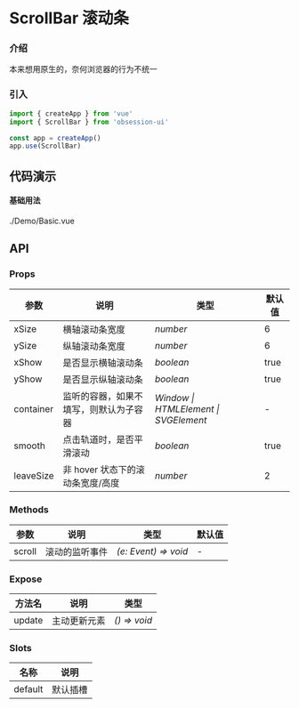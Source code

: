 # ScrollBar 滚动条

### 介绍

本来想用原生的，奈何浏览器的行为不统一

### 引入

```js
import { createApp } from 'vue'
import { ScrollBar } from 'obsession-ui'

const app = createApp()
app.use(ScrollBar)
```

## 代码演示

#### 基础用法

<demo-code transform>./Demo/Basic.vue</demo-code>

## API

### Props

| 参数      | 说明           | 类型                                                                | 默认值 |
| --------- | -------------- | ------------------------------------------------------------------- | ------ |
| xSize | 横轴滚动条宽度     | _number_                                                    | 6     |
| ySize | 纵轴滚动条宽度 | _number_ | 6 |
| xShow | 是否显示横轴滚动条     | _boolean_                                                    | true     |
| yShow | 是否显示纵轴滚动条 | _boolean_ | true |
| container | 监听的容器，如果不填写，则默认为子容器 | _Window \| HTMLElement \| SVGElement_ | - |
| smooth | 点击轨道时，是否平滑滚动 | _boolean_ | true |
| leaveSize | 非 hover 状态下的滚动条宽度/高度 | _number_ | 2 |

### Methods

| 参数      | 说明           | 类型                                                                | 默认值 |
| --------- | -------------- | ------------------------------------------------------------------- | ------ |
| scroll      | 滚动的监听事件       | _(e: Event) => void_          | -     |

### Expose

| 方法名 | 说明 | 类型 |
| -- | -- | -- |
| update | 主动更新元素 | _() => void_ |

### Slots

| 名称    | 说明     |
| ------- | -------- |
| default | 默认插槽 |
